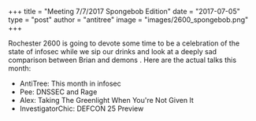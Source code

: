+++
title =  "Meeting 7/7/2017 Spongebob Edition"
date = "2017-07-05"
type = "post"
author = "antitree"
image = "images/2600_spongebob.png"
+++

Rochester 2600 is going to devote some time to be a celebration of the
state of infosec while we sip our drinks and look at a deeply sad
comparison between Brian and demons . Here are the actual talks this
month:

* AntiTree: This month in infosec
* Pee: DNSSEC and Rage
* Alex: Taking The Greenlight When You're Not Given It
* InvestigatorChic: DEFCON 25 Preview

